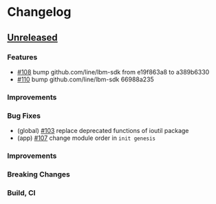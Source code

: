 <!--
Guiding Principles:

Changelogs are for humans, not machines.
There should be an entry for every single version.
The same types of changes should be grouped.
Versions and sections should be linkable.
The latest version comes first.
The release date of each version is displayed.
Mention whether you follow Semantic Versioning.

Usage:

Change log entries are to be added to the Unreleased section under the
appropriate stanza (see below). Each entry should ideally include a tag and
the Github issue reference in the following format:

* (<tag>) \#<issue-number> message

The issue numbers will later be link-ified during the release process so you do
not have to worry about including a link manually, but you can if you wish.

Types of changes (Stanzas):

"Features" for new features.
"Improvements" for changes in existing functionality.
"Deprecated" for soon-to-be removed features.
"Bug Fixes" for any bug fixes.
"Client Breaking" for breaking CLI commands and REST routes.
"State Machine Breaking" for breaking the AppState

Ref: https://keepachangelog.com/en/1.0.0/
-->

# Changelog

## [Unreleased]

### Features
* [\#108](https://github.com/line/lbm/pull/108) bump github.com/line/lbm-sdk from e19f863a8 to a389b6330
* [\#110](https://github.com/line/lbm/pull/110) bump github.com/line/lbm-sdk 66988a235

### Improvements

### Bug Fixes
* (global) [\#103](https://github.com/line/lbm/pull/103) replace deprecated functions of ioutil package
* (app) [\#107](https://github.com/line/lbm/pull/107) change module order in `init genesis`

### Improvements

### Breaking Changes

### Build, CI


<!-- Release links -->
[Unreleased]: https://github.com/line/lbm/compare/v0.6.0...HEAD
